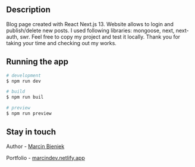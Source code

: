 

## Description

Blog page created with React Next.js 13. Website allows to login and publish/delete new posts. I used following libraries: mongoose, next, next-auth, swr. Feel free to copy my project and test it locally. Thank you for taking your time and checking out my works.

## Running the app

```bash
# development
$ npm run dev

# build
$ npm run buil

# preview
$ npm run preview
```

## Stay in touch

Author - [Marcin Bieniek](https://www.linkedin.com/in/marcin-bieniek-617565271/)

Portfolio - [marcindev.netlify.app](https://marcindev.netlify.app/)